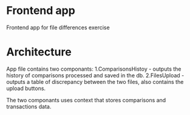 # Frontend app

Frontend app for file differences exercise

# Architecture

App file contains two componants:
1.ComparisonsHistoy - outputs the history of comparisons processed and saved in the db.
2.FilesUpload - outputs a table of discrepancy between the two files, also contains the upload buttons.

The two componants uses context that stores comparisons and transactions data.
